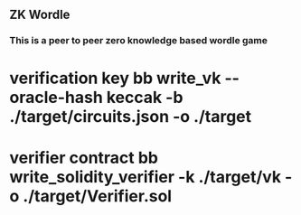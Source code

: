 ## ZK Wordle


### This is a peer to peer zero knowledge based wordle game

# verification key   bb write_vk --oracle-hash keccak -b ./target/circuits.json -o ./target 
# verifier contract bb write_solidity_verifier -k ./target/vk -o ./target/Verifier.sol